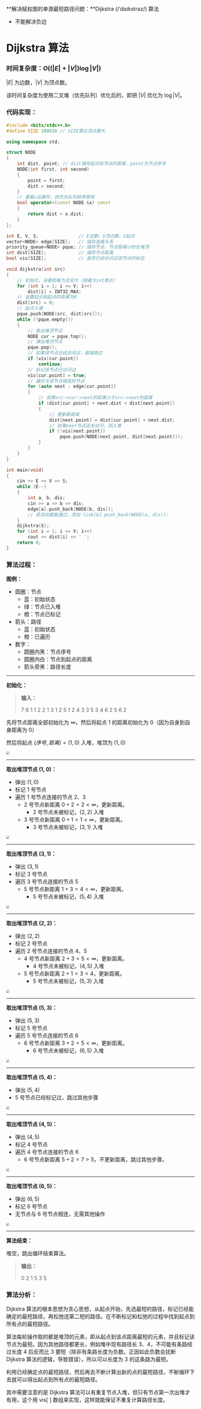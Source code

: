 **解决赋权图的单源最短路径问题：**Dijkstra (/ˈdaɪkstrəz/) 算法

- 不能解决负边

<!--more-->

# Dijkstra 算法

### 时间复杂度：$O((\left|E\right|+\left|V\right|)\log\left|V\right|)$ 

$\left|E\right|$ 为边数，$\left|V\right|$ 为顶点数。

该时间复杂度为使用二叉堆（优先队列）优化后的，即把 $\left| V\right|$ 优化为 $\log\left| V\right|$。

### 代码实现：

```cpp
#include <bits/stdc++.h>
#define SIZE 100010 // SIZE需比顶点数大

using namespace std;

struct NODE
{
    int dist, point; // dist储存起点到节点的距离，point为节点序号
    NODE(int first, int second)
    {
        point = first;
        dist = second;
    }
    // 重载<运算符，供优先队列排序使用
    bool operator<(const NODE &x) const
    {
        return dist > x.dist;
    }
};

int E, V, S;               // E边数，V顶点数，S起点
vector<NODE> edge[SIZE];   // 储存连接关系
priority_queue<NODE> pque; // 储存节点，节点距离小的在堆顶
int dist[SIZE];            // 储存节点距离
bool vis[SIZE];            // 是否已经访问过该节点的标志

void dijkstra(int src)
{
    // 初始化，设置距离为无穷大（用最大int表示）
    for (int i = 1; i <= V; i++)
        dist[i] = INT32_MAX;
    // 设置起点到起点的距离为0
    dist[src] = 0;
    // 起点入堆
    pque.push(NODE(src, dist[src]));
    while (!pque.empty())
    {
        // 取出堆顶节点
        NODE cur = pque.top();
        // 弹出堆顶节点
        pque.pop();
        // 如果该节点已经访问过，直接跳过
        if (vis[cur.point])
            continue;
        // 标记该节点已访问过
        vis[cur.point] = true;
        // 遍历与该节点相连的节点
        for (auto next : edge[cur.point])
        {
            // 如果src->cur->next的距离小于src->next的距离
            if (dist[cur.point] + next.dist < dist[next.point])
            {
                // 更新新距离
                dist[next.point] = dist[cur.point] + next.dist;
                // 如果next节点还未访问，则入堆
                if (!vis[next.point])
                    pque.push(NODE(next.point, dist[next.point]));
            }
        }
    }
}

int main(void)
{
    cin >> E >> V >> S;
    while (E--)
    {
        int a, b, dis;
        cin >> a >> b >> dis;
        edge[a].push_back(NODE(b, dis));
        // 若双向都能通过，添加 link[b].push_back(NODE(a, dis));
    }
    dijkstra(S);
    for (int i = 1; i <= V; i++)
        cout << dist[i] << ' ';
    return 0;
}
```

### 算法过程：

**图例：**

- 圆圈：节点
  - 蓝：初始状态
  - 绿：节点已入堆
  - 橙：节点已标记
- 箭头：路径
  - 蓝：初始状态
  - 橙：已遍历
- 数字：
  - 圆圈内黑：节点序号
  - 圆圈内白：节点到起点的距离
  - 箭头旁黑：路径长度

------

**初始化：**

> **输入：**
>
> 7 6 1
> 1 2 2
> 1 3 1
> 2 5 1
> 2 4 3
> 3 5 3
> 4 6 2
> 5 6 2

先将节点距离全部初始化为 $\infty$，然后将起点 $1$ 的距离初始化为 $0$（因为自身到自身距离为 $0$）

然后将起点 $(序号,距离)=(1,0)$ 入堆，堆顶为 $(1,0)$

<img src="https://assets.zouht.com/img/note/27-01.webp" style="zoom: 50%;" />

------

**取出堆顶节点 $(1,0)$：**

- 弹出 $(1,0)$
- 标记 $1$ 号节点
- 遍历 $1$ 号节点连接的节点 $2$、$3$
  - $2$ 号节点新距离 $0+2=2<\infty$，更新距离。
    - $2$ 号节点未被标记，$(2,2)$ 入堆
  - $3$ 号节点新距离 $0+1=1<\infty$，更新距离。
    - $3$ 号节点未被标记，$(3,1)$ 入堆

<img src="https://assets.zouht.com/img/note/27-02.webp" style="zoom: 50%;" />

------

**取出堆顶节点 $(3,1)$：**

- 弹出 $(3,1)$
- 标记 $3$ 号节点
- 遍历 $3$ 号节点连接的节点 $5$
  - $5$ 号节点新距离 $1+3=4<\infty$，更新距离。
    - $5$ 号节点未被标记，$(5,4)$ 入堆

<img src="https://assets.zouht.com/img/note/27-03.webp" style="zoom: 50%;" />

------

**取出堆顶节点 $(2,2)$：**

- 弹出 $(2,2)$
- 标记 $2$ 号节点
- 遍历 $2$ 号节点连接的节点 $4$、$5$
  - $4$ 号节点新距离 $2+3=5<\infty$，更新距离。
    - $4$ 号节点未被标记，$(4,5)$ 入堆
  - $5$ 号节点新距离 $2+1=3<4$，更新距离。
    - $5$ 号节点未被标记，$(5,3)$ 入堆

<img src="https://assets.zouht.com/img/note/27-04.webp" style="zoom: 50%;" />

------

**取出堆顶节点 $(5,3)$：**

- 弹出 $(5,3)$
- 标记 $5$ 号节点
- 遍历 $5$ 号节点连接的节点 $6$
  - $6$ 号节点新距离 $3+2=5<\infty$，更新距离。
    - $6$ 号节点未被标记，$(6,5)$ 入堆

<img src="https://assets.zouht.com/img/note/27-05.webp" style="zoom: 50%;" />

------

**取出堆顶节点 $(5,4)$：**

- 弹出 $(5,4)$
- $5$ 号节点已经标记过，跳过其他步骤

<img src="https://assets.zouht.com/img/note/27-06.webp" style="zoom: 50%;" />

------

**取出堆顶节点 $(4,5)$：**

- 弹出 $(4,5)$
- 标记 $4$ 号节点
- 遍历 $4$ 号节点连接的节点 $6$
  - $6$ 号节点新距离 $5+2=7>5$，不更新距离，跳过其他步骤。

<img src="https://assets.zouht.com/img/note/27-07.webp" style="zoom: 50%;" />

------

**取出堆顶节点 $(6,5)$：**

- 弹出 $(6,5)$
- 标记 $6$ 号节点
- 无节点与 $6$ 号节点相连，无需其他操作

<img src="https://assets.zouht.com/img/note/27-08.webp" style="zoom: 50%;" />

------

**算法结束：**

堆空，跳出循环结束算法。

> **输出：**
>
> 0 2 1 5 3 5

### 算法分析：

Dijkstra 算法的根本思想为贪心思想，从起点开始，先选最短的路径，标记已经能确定的最短路径，再松弛选第二短的路径。在不断标记和松弛的过程中找到起点到所有点的最短路径。

算法每轮操作取的都是堆顶的元素，即从起点到该点距离最短的元素，并且标记该节点为最短。因为其他路径都更长，例如堆中现有路径长 $3、4$，不可能有条路经过长度 $4$ 后反而比 $3$ 要短（除非有条路长度为负数。正因如此负数会扰断 Dijkstra 算法的逻辑，导致错误），所以可以长度为 $3$ 的这条路为最短。

利用已经确定点的最短路径，然后再去不断计算出新的点的最短路径，不断循环下去就可以得出起点到所有点的最短路径。

其中需要注意的是 Dijkstra 算法可以有重复节点入堆，但只有节点第一次出堆才有用，这个用 vis[ ] 数组来实现，这样就能保证不重复计算路径长度。

